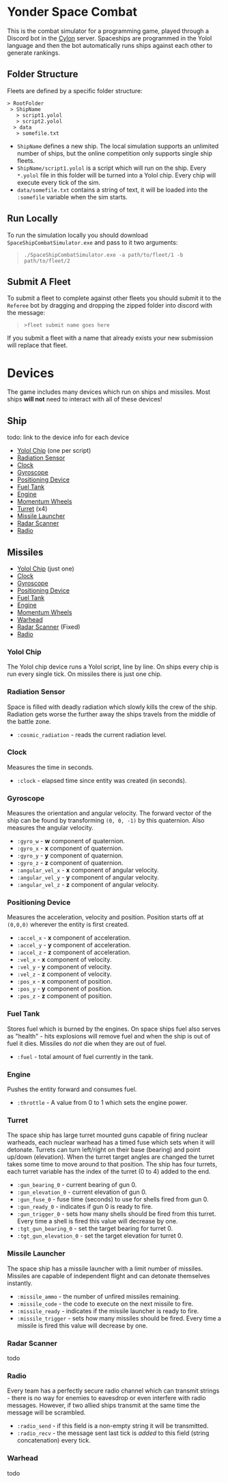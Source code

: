 # Yonder Space Combat

This is the combat simulator for a programming game, played through a Discord bot in the [Cylon](https://discord.gg/Dcn7BG4) server. Spaceships are programmed in the Yolol language and then the bot automatically runs ships against each other to generate rankings.

## Folder Structure

Fleets are defined by a specific folder structure:

```
> RootFolder
 > ShipName
   > script1.yolol
   > script2.yolol
  > data
   > somefile.txt
```

 - `ShipName` defines a new ship. The local simulation supports an unlimited number of ships, but the online competition only supports single ship fleets.
 - `ShipName/script1.yolol` is a script which will run on the ship. Every `*.yolol` file in this folder will be turned into a Yolol chip. Every chip will execute every tick of the sim.
 - `data/somefile.txt` contains a string of text, it will be loaded into the `:somefile` variable when the sim starts.

## Run Locally

To run the simulation locally you should download `SpaceShipCombatSimulator.exe` and pass to it two arguments:

> `./SpaceShipCombatSimulator.exe -a path/to/fleet/1 -b path/to/fleet/2`

## Submit A Fleet

To submit a fleet to complete against other fleets you should submit it to the `Referee` bot by dragging and dropping the zipped folder into discord with the message:

> `>fleet submit name goes here`

If you submit a fleet with a name that already exists your new submission will replace that fleet.

# Devices

The game includes many devices which run on ships and missiles. Most ships **will not** need to interact with all of these devices!

## Ship

todo: link to the device info for each device
 - [Yolol Chip](#yolol-chip) (one per script)
 - [Radiation Sensor](#radiation-sensor)
 - [Clock](#clock)
 - [Gyroscope](#gyroscope)
 - [Positioning Device](#positioning-device)
 - [Fuel Tank](#fuel-tank)
 - [Engine](#engine)
 - [Momentum Wheels](momentum-wheels)
 - [Turret](#turret) (x4)
 - [Missile Launcher](#missile-launcher)
 - [Radar Scanner](#radar-scanner)
 - [Radio](#radio)

## Missiles

 - [Yolol Chip](#yolol-chip) (just one)
 - [Clock](#clock)
 - [Gyroscope](#gyroscope)
 - [Positioning Device](#positioning-device)
 - [Fuel Tank](#fuel-tank)
 - [Engine](#engine)
 - [Momentum Wheels](momentum-wheels)
 - [Warhead](#warhead)
 - [Radar Scanner](#radar-scanner) (Fixed)
 - [Radio](#radio)

### Yolol Chip

The Yolol chip device runs a Yolol script, line by line. On ships every chip is run every single tick. On missiles there is just one chip.

### Radiation Sensor

Space is filled with deadly radiation which slowly kills the crew of the ship. Radiation gets worse the further away the ships travels from the middle of the battle zone.

 - `:cosmic_radiation` - reads the current radiation level.

### Clock

Measures the time in seconds.

 - `:clock` - elapsed time since entity was created (in seconds).

### Gyroscope

Measures the orientation and angular velocity. The forward vector of the ship can be found by transforming `(0, 0, -1)` by this quaternion. Also measures the angular velocity.

 - `:gyro_w` - **w** component of quaternion.
 - `:gyro_x` - **x** component of quaternion.
 - `:gyro_y` - **y** component of quaternion.
 - `:gyro_z` - **z** component of quaternion.
 - `:angular_vel_x` - **x** component of angular velocity.
 - `:angular_vel_y` - **y** component of angular velocity.
 - `:angular_vel_z` - **z** component of angular velocity.

### Positioning Device

Measures the acceleration, velocity and position. Position starts off at `(0,0,0)` wherever the entity is first created.

 - `:accel_x` - **x** component of acceleration.
 - `:accel_y` - **y** component of acceleration.
 - `:accel_z` - **z** component of acceleration.
 - `:vel_x` - **x** component of velocity.
 - `:vel_y` - **y** component of velocity.
 - `:vel_z` - **z** component of velocity.
 - `:pos_x` - **x** component of position.
 - `:pos_y` - **y** component of position.
 - `:pos_z` - **z** component of position.

### Fuel Tank

Stores fuel which is burned by the engines. On space ships fuel also serves as "health" - hits explosions will remove fuel and when the ship is out of fuel it dies. Missiles do _not_ die when they are out of fuel.

 - `:fuel` - total amount of fuel currently in the tank.

### Engine

Pushes the entity forward and consumes fuel.

 - `:throttle` - A value from 0 to 1 which sets the engine power.

### Turret

The space ship has large turret mounted guns capable of firing nuclear warheads, each nuclear warhead has a timed fuse which sets when it will detonate. Turrets can turn left/right on their base (bearing) and point up/down (elevation). When the turret target angles are changed the turret takes some time to move around to that position. The ship has four turrets, each turret variable has the index of the turret (0 to 4) added to the end.

 - `:gun_bearing_0` - current bearing of gun 0.
 - `:gun_elevation_0` - current elevation of gun 0.
 - `:gun_fuse_0` - fuse time (seconds) to use for shells fired from gun 0.
 - `:gun_ready_0` - indicates if gun 0 is ready to fire.
 - `:gun_trigger_0` - sets how many shells should be fired from this turret. Every time a shell is fired this value will decrease by one.
 - `:tgt_gun_bearing_0` - set the target bearing for turret 0.
 - `:tgt_gun_elevation_0` - set the target elevation for turret 0.

### Missile Launcher

The space ship has a missile launcher with a limit number of missiles. Missiles are capable of independent flight and can detonate themselves instantly.

 - `:missile_ammo` - the number of unfired missiles remaining.
 - `:missile_code` - the code to execute on the next missile to fire.
 - `:missile_ready` - indicates if the missile launcher is ready to fire.
 - `:missile_trigger` - sets how many missiles should be fired. Every time a missile is fired this value will decrease by one.

### Radar Scanner

todo

### Radio

Every team has a perfectly secure radio channel which can transmit strings - there is no way for enemies to eavesdrop or even interfere with radio messages. However, if two allied ships transmit at the same time the message will be scrambled.

 - `:radio_send` - if this field is a non-empty string it will be transmitted.
 - `:radio_recv` - the message sent last tick is _added_ to this field (string concatenation) every tick.

### Warhead

todo